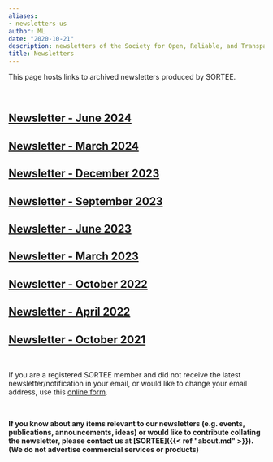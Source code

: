 ```yaml
---
aliases:
- newsletters-us
author: ML
date: "2020-10-21"
description: newsletters of the Society for Open, Reliable, and Transparent Ecology and Evolutionary biology (SORTEE)
title: Newsletters
---
```


This page hosts links to archived newsletters produced by SORTEE.   

&nbsp;
## [Newsletter - June 2024](/pdf/newsletter-202406.pdf)  

## [Newsletter - March 2024](/pdf/newsletter-202403.pdf)  

## [Newsletter - December 2023](/pdf/newsletter-202312.pdf)  

## [Newsletter - September 2023](/pdf/newsletter-202309.pdf)  

## [Newsletter - June 2023](/pdf/newsletter-202306.pdf)  

## [Newsletter - March 2023](/pdf/newsletter-202303.pdf)  

## [Newsletter - October 2022](/pdf/newsletter-202210.pdf)    

## [Newsletter - April 2022](/pdf/newsletter-202204.pdf)    

## [Newsletter - October 2021](/pdf/newsletter-202110.pdf)  

&nbsp;

If you are a registered SORTEE member and did not receive the latest newsletter/notification in your email, or would like to change your email address, use this [online form](https://forms.gle/eD31BPypYi3yitRk9).   

&nbsp;

**If you know about any items relevant to our newsletters (e.g. events, publications, announcements, ideas) or would like to contribute collating the newsletter, please contact us at [SORTEE]({{< ref "about.md" >}}). (We do not advertise commercial services or products)**     

&nbsp;
